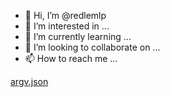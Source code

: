 - 👋 Hi, I’m @redlemlp
- 👀 I’m interested in ...
- 🌱 I’m currently learning ... 
- 💞️ I’m looking to collaborate on ...
- 📫 How to reach me ...

<!---
redlemlp/redlemlp is a ✨ special ✨ repository because its `README.md` (this file) appears on your GitHub profile.
You can click the Preview link to take a look at your changes.
--->
[argv.json](https://github.com/redlemlp/redlemlp/files/13079692/argv.json)
